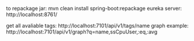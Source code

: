 to repackage jar: mvn clean install spring-boot:repackage
eureka server: http://localhost:8761/

get all avaliable tags: http://localhost:7101/api/v1/tags/name
graph example: http://localhost:7101/api/v1/graph?q=name,ssCpuUser,:eq,:avg

